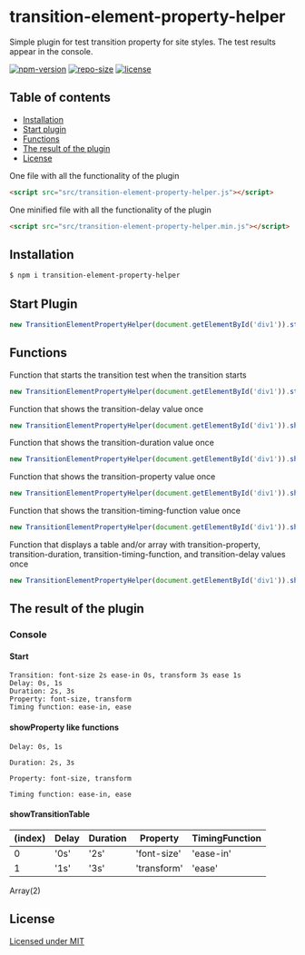 # transition-element-property-helper
Simple plugin for test transition property for site styles. The test results appear in the console.

[![npm-version](https://img.shields.io/npm/v/transition-element-property-helper)](https://www.npmjs.com/package/transition-element-property-helper)
[![repo-size](https://img.shields.io/github/repo-size/AntonPluginsCreator/transition-element-property-helper)](https://github.com/AntonPluginsCreator/transition-element-property-helper.git)
[![license](https://img.shields.io/npm/l/transition-element-property-helper)](https://github.com/AntonPluginsCreator/transition-element-property-helper/blob/main/LICENSE)

## Table of contents
- [Installation](#installation)
- [Start plugin](#start-plugin)
- [Functions](#functions)
- [The result of the plugin](#result-plugin)
- [License](#license)



One file with all the functionality of the plugin
```html
<script src="src/transition-element-property-helper.js"></script>
```

One minified file with all the functionality of the plugin
```html
<script src="src/transition-element-property-helper.min.js"></script>
```
<div id='installation'></div>

## Installation

```bash
$ npm i transition-element-property-helper
```

<div id='start-plugin'></div>

## Start Plugin

```javascript
new TransitionElementPropertyHelper(document.getElementById('div1')).start();
```
<div id='functions'></div>

## Functions

Function that starts the transition test when the transition starts

```javascript
new TransitionElementPropertyHelper(document.getElementById('div1')).start();
```

Function that shows the transition-delay value once

```javascript
new TransitionElementPropertyHelper(document.getElementById('div1')).showDelay();
```

Function that shows the transition-duration value once

```javascript
new TransitionElementPropertyHelper(document.getElementById('div1')).showDuration();
```

Function that shows the transition-property value once

```javascript
new TransitionElementPropertyHelper(document.getElementById('div1')).showProperty();
```


Function that shows the transition-timing-function value once

```javascript
new TransitionElementPropertyHelper(document.getElementById('div1')).showTimingFunction();
```

Function that displays a table and/or array with transition-property,
transition-duration, transition-timing-function, and transition-delay values once

```javascript
new TransitionElementPropertyHelper(document.getElementById('div1')).showTransitionTable();
```
<div id='result-plugin'></div>

## The result of the plugin
### Console

#### Start
```
Transition: font-size 2s ease-in 0s, transform 3s ease 1s
Delay: 0s, 1s
Duration: 2s, 3s
Property: font-size, transform
Timing function: ease-in, ease
```

#### showProperty like functions

```
Delay: 0s, 1s
```
```
Duration: 2s, 3s
```
```
Property: font-size, transform
```
```
Timing function: ease-in, ease
```

#### showTransitionTable
| (index) | Delay | Duration | Property | TimingFunction |
| ------ | ------ | ------ | ------ | ------ |
| 0   |'0s'|'2s'|'font-size'|'ease-in'|
| 1   |'1s' |'3s'|'transform'|'ease'|

Array(2)

<div id='license'></div>

## License
[Licensed under MIT](https://github.com/AntonPluginsCreator/transition-element-property-helper/blob/main/LICENSE)
